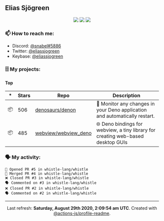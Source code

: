 ## Elias Sjögreen

<p align="center">
  <img src="https://img.shields.io/badge/🎂-dec. 2003-success" />
  <img src="https://img.shields.io/badge/🌎-Stockholm-informational" />
  <img src="https://img.shields.io/badge/👦-He/Him-informational" />
</p>

### 📫 How to reach me:

- Discord: [@snabel#5886](https://discord.com/users/267978757799673866)
- Twitter: [@eliassjogreen](https://twitter.com/eliassjogreen)
- Keybase: [@eliassjogreen](https://keybase.io/eliassjogreen)

### 🗄 My projects:

#### Top
|*|Stars|Repo|Description|
|---|---|---|---|
| 📦 | 506 | [denosaurs/denon](https://github.com/denosaurs/denon) | 👀 Monitor any changes in your Deno application and automatically restart. |
| 📦 | 485 | [webview/webview_deno](https://github.com/webview/webview_deno) | 🌐 Deno bindings for webview, a tiny library for creating web-based desktop GUIs |

### 🗣 My activity:

```
💪 Opened PR #5 in whistle-lang/whistle
🎉 Merged PR #4 in whistle-lang/whistle
❌ Closed PR #3 in whistle-lang/whistle
🗣 Commented on #3 in whistle-lang/whistle
❌ Closed PR #2 in whistle-lang/whistle
🗣 Commented on #2 in whistle-lang/whistle
```

------------
<p align="center">Last refresh: <b>Saturday, August 29th 2020, 2:09:54 am UTC</b>. Created with <a href=https://github.com/marketplace/actions/profile-readme>@actions-js/profile-readme</a>.</p>
